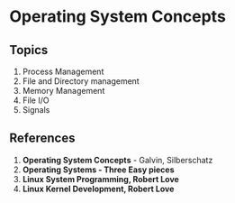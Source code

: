 Operating System Concepts
=========================

## Topics
1. Process Management
2. File and Directory management
3. Memory Management
4. File I/O
5. Signals

## References
1. **Operating System Concepts** - Galvin, Silberschatz
2. **Operating Systems - Three Easy pieces**
3. **Linux System Programming, Robert Love**
4. **Linux Kernel Development, Robert Love**
